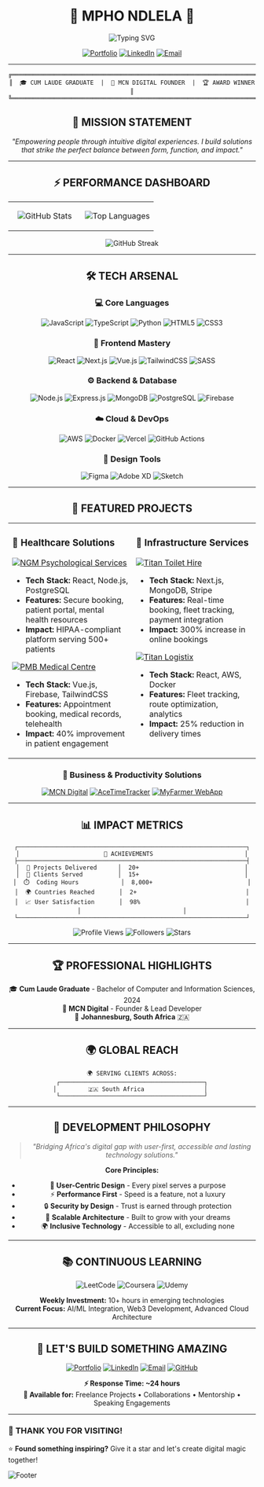 # <div align="center">🚀 **MPHO NDLELA** 🚀</div>

<div align="center">

![Typing SVG](https://readme-typing-svg.herokuapp.com?font=Orbitron&size=35&pause=1000&color=00D9FF&center=true&vCenter=true&width=800&lines=Full-Stack+Developer+%26+Tech+Visionary;UX-Driven+Digital+Architect;Building+Solutions+for+Africa+%26+Beyond;Empowering+Through+Intuitive+Experiences)

</div>

<div align="center">

[![Portfolio](https://img.shields.io/badge/🌐_Portfolio-MCN_Digital-00D9FF?style=for-the-badge&logoColor=white)](https://mcn-digital.co.za/)
[![LinkedIn](https://img.shields.io/badge/LinkedIn-0A66C2?style=for-the-badge&logo=linkedin&logoColor=white)](https://www.linkedin.com/in/mpho-ndlela/)
[![Email](https://img.shields.io/badge/📧_Contact-EA4335?style=for-the-badge&logo=gmail&logoColor=white)](mailto:mpho.ndlela.dev@gmail.com)

</div>

---

<div align="center">

```ascii
╔══════════════════════════════════════════════════════════════════════╗
║  🎓 CUM LAUDE GRADUATE  |  💼 MCN DIGITAL FOUNDER  |  🏆 AWARD WINNER  ║
╚══════════════════════════════════════════════════════════════════════╝
```

</div>

<div align="center">

## 🎯 **MISSION STATEMENT**

*"Empowering people through intuitive digital experiences. I build solutions that strike the perfect balance between form, function, and impact."*

</div>

---

<div align="center">

## ⚡ **PERFORMANCE DASHBOARD**

</div>

<div align="center">

<table>
<tr>
<td align="center" width="50%">

![GitHub Stats](https://github-readme-stats.vercel.app/api?username=MphoCodes&show_icons=true&theme=tokyonight&hide_border=true&bg_color=0d1117&title_color=00d9ff&icon_color=00d9ff&text_color=ffffff)

</td>
<td align="center" width="50%">

![Top Languages](https://github-readme-stats.vercel.app/api/top-langs/?username=MphoCodes&layout=compact&theme=tokyonight&hide_border=true&bg_color=0d1117&title_color=00d9ff&text_color=ffffff)

</td>
</tr>
</table>

</div>

<div align="center">

![GitHub Streak](https://streak-stats.demolab.com?user=MphoCodes&theme=tokyonight&hide_border=true&background=0D1117&stroke=00D9FF&ring=00D9FF&fire=00D9FF&currStreakLabel=FFFFFF&sideNums=FFFFFF&currStreakNum=00D9FF&dates=FFFFFF&sideLabels=FFFFFF)

</div>

---

<div align="center">

## 🛠️ **TECH ARSENAL**

</div>

<div align="center">

### 💻 **Core Languages**
![JavaScript](https://img.shields.io/badge/JavaScript-F7DF1E?style=for-the-badge&logo=javascript&logoColor=black)
![TypeScript](https://img.shields.io/badge/TypeScript-3178C6?style=for-the-badge&logo=typescript&logoColor=white)
![Python](https://img.shields.io/badge/Python-3776AB?style=for-the-badge&logo=python&logoColor=white)
![HTML5](https://img.shields.io/badge/HTML5-E34F26?style=for-the-badge&logo=html5&logoColor=white)
![CSS3](https://img.shields.io/badge/CSS3-1572B6?style=for-the-badge&logo=css3&logoColor=white)

### 🎨 **Frontend Mastery**
![React](https://img.shields.io/badge/React-61DAFB?style=for-the-badge&logo=react&logoColor=black)
![Next.js](https://img.shields.io/badge/Next.js-000000?style=for-the-badge&logo=nextdotjs&logoColor=white)
![Vue.js](https://img.shields.io/badge/Vue.js-4FC08D?style=for-the-badge&logo=vuedotjs&logoColor=white)
![TailwindCSS](https://img.shields.io/badge/TailwindCSS-06B6D4?style=for-the-badge&logo=tailwindcss&logoColor=white)
![SASS](https://img.shields.io/badge/SASS-CC6699?style=for-the-badge&logo=sass&logoColor=white)

### ⚙️ **Backend & Database**
![Node.js](https://img.shields.io/badge/Node.js-339933?style=for-the-badge&logo=nodedotjs&logoColor=white)
![Express.js](https://img.shields.io/badge/Express.js-000000?style=for-the-badge&logo=express&logoColor=white)
![MongoDB](https://img.shields.io/badge/MongoDB-47A248?style=for-the-badge&logo=mongodb&logoColor=white)
![PostgreSQL](https://img.shields.io/badge/PostgreSQL-4169E1?style=for-the-badge&logo=postgresql&logoColor=white)
![Firebase](https://img.shields.io/badge/Firebase-FFCA28?style=for-the-badge&logo=firebase&logoColor=black)

### ☁️ **Cloud & DevOps**
![AWS](https://img.shields.io/badge/AWS-232F3E?style=for-the-badge&logo=amazonaws&logoColor=white)
![Docker](https://img.shields.io/badge/Docker-2496ED?style=for-the-badge&logo=docker&logoColor=white)
![Vercel](https://img.shields.io/badge/Vercel-000000?style=for-the-badge&logo=vercel&logoColor=white)
![GitHub Actions](https://img.shields.io/badge/GitHub_Actions-2088FF?style=for-the-badge&logo=github-actions&logoColor=white)

### 🎨 **Design Tools**
![Figma](https://img.shields.io/badge/Figma-F24E1E?style=for-the-badge&logo=figma&logoColor=white)
![Adobe XD](https://img.shields.io/badge/Adobe_XD-FF61F6?style=for-the-badge&logo=adobe-xd&logoColor=white)
![Sketch](https://img.shields.io/badge/Sketch-F7B500?style=for-the-badge&logo=sketch&logoColor=black)

</div>

---

<div align="center">

## 🌟 **FEATURED PROJECTS**

</div>

<div align="center">

<table>
<tr>
<td width="50%" valign="top">

### 🏥 **Healthcare Solutions**
[![NGM Psychological Services](https://img.shields.io/badge/🧠_NGM_Psychological-HIPAA_Compliant-00D9FF?style=for-the-badge)](http://ngmmed.co.za/)
- **Tech Stack:** React, Node.js, PostgreSQL
- **Features:** Secure booking, patient portal, mental health resources
- **Impact:** HIPAA-compliant platform serving 500+ patients

[![PMB Medical Centre](https://img.shields.io/badge/🏥_PMB_Medical-Responsive_Portal-00D9FF?style=for-the-badge)](https://pmbmedcentre.co.za/)
- **Tech Stack:** Vue.js, Firebase, TailwindCSS
- **Features:** Appointment booking, medical records, telehealth
- **Impact:** 40% improvement in patient engagement

</td>
<td width="50%" valign="top">

### 🚛 **Infrastructure Services**
[![Titan Toilet Hire](https://img.shields.io/badge/🚽_Titan_Toilet-Instant_Booking-00D9FF?style=for-the-badge)](https://titantoilethire.co.za/)
- **Tech Stack:** Next.js, MongoDB, Stripe
- **Features:** Real-time booking, fleet tracking, payment integration
- **Impact:** 300% increase in online bookings

[![Titan Logistix](https://img.shields.io/badge/📦_Titan_Logistix-Supply_Chain-00D9FF?style=for-the-badge)](https://titanlogistix.co.za/)
- **Tech Stack:** React, AWS, Docker
- **Features:** Fleet tracking, route optimization, analytics
- **Impact:** 25% reduction in delivery times

</td>
</tr>
</table>

</div>

<div align="center">

### 💼 **Business & Productivity Solutions**

[![MCN Digital](https://img.shields.io/badge/🌐_MCN_Digital-SEO_Optimized-00D9FF?style=for-the-badge)](https://mcn-digital.co.za/)
[![AceTimeTracker](https://img.shields.io/badge/⏰_AceTimeTracker-Productivity_App-00D9FF?style=for-the-badge)](https://github.com/MphoCodes/AceTimeTracker)
[![MyFarmer WebApp](https://img.shields.io/badge/🌱_MyFarmer-Agricultural_Platform-00D9FF?style=for-the-badge)](https://github.com/MphoCodes/MyFarmerWebApp)

</div>

---

<div align="center">

## 📊 **IMPACT METRICS**

</div>

<div align="center">

```
┌─────────────────────────────────────────────────────────────────┐
│                        🚀 ACHIEVEMENTS                          │
├─────────────────────────────────────────────────────────────────┤
│  🎯 Projects Delivered      │  20+                              │
│  👥 Clients Served          │  15+                              │
│  ⏱️  Coding Hours            │  8,000+                           │
│  🌍 Countries Reached       │  2+                               │
│  📈 User Satisfaction       │  98%                              │
│                             │
└─────────────────────────────────────────────────────────────────┘
```

</div>

<div align="center">

![Profile Views](https://komarev.com/ghpvc/?username=MphoCodes&color=00d9ff&style=for-the-badge&label=PROFILE+VIEWS)
![Followers](https://img.shields.io/github/followers/MphoCodes?color=00d9ff&style=for-the-badge&label=FOLLOWERS)
![Stars](https://img.shields.io/github/stars/MphoCodes?color=00d9ff&style=for-the-badge&label=TOTAL+STARS)

</div>

---

<div align="center">

## 🏆 **PROFESSIONAL HIGHLIGHTS**

</div>

<div align="center">

🎓 **Cum Laude Graduate** - Bachelor of Computer and Information Sciences, 2024   
💼 **MCN Digital** - Founder & Lead Developer  
📍 **Johannesburg, South Africa** 🇿🇦

</div>

---

<div align="center">

## 🌍 **GLOBAL REACH**

</div>

<div align="center">

```
🌍 SERVING CLIENTS ACROSS:
┌─────────────────────────────────────────┐
│         🇿🇦 South Africa                 │ 
└─────────────────────────────────────────┘
```

</div>

---

<div align="center">

## 🎨 **DEVELOPMENT PHILOSOPHY**

</div>

<div align="center">

> *"Bridging Africa's digital gap with user-first, accessible and lasting technology solutions."*

**Core Principles:**
- 🎯 **User-Centric Design** - Every pixel serves a purpose
- ⚡ **Performance First** - Speed is a feature, not a luxury
- 🔒 **Security by Design** - Trust is earned through protection
- 🌱 **Scalable Architecture** - Built to grow with your dreams
- 🌍 **Inclusive Technology** - Accessible to all, excluding none

</div>

---

<div align="center">

## 📚 **CONTINUOUS LEARNING**

</div>

<div align="center">

![LeetCode](https://img.shields.io/badge/LeetCode-FFA116?style=for-the-badge&logo=leetcode&logoColor=black)
![Coursera](https://img.shields.io/badge/Coursera-0056D3?style=for-the-badge&logo=coursera&logoColor=white)
![Udemy](https://img.shields.io/badge/Udemy-A435F0?style=for-the-badge&logo=udemy&logoColor=white)

**Weekly Investment:** 10+ hours in emerging technologies  
**Current Focus:** AI/ML Integration, Web3 Development, Advanced Cloud Architecture

</div>

---

<div align="center">

## 🤝 **LET'S BUILD SOMETHING AMAZING**

</div>

<div align="center">

[![Portfolio](https://img.shields.io/badge/🌐_Visit_Portfolio-MCN_Digital-00D9FF?style=for-the-badge&logoColor=white)](https://mcn-digital.co.za/)
[![LinkedIn](https://img.shields.io/badge/💼_Connect_on_LinkedIn-0A66C2?style=for-the-badge&logo=linkedin&logoColor=white)](https://www.linkedin.com/in/mpho-ndlela/)
[![Email](https://img.shields.io/badge/📧_Send_Email-EA4335?style=for-the-badge&logo=gmail&logoColor=white)](mailto:mpho.ndlela.dev@gmail.com)
[![GitHub](https://img.shields.io/badge/⭐_Follow_on_GitHub-181717?style=for-the-badge&logo=github&logoColor=white)](https://github.com/MphoNdlela)

**⚡ Response Time: ~24 hours**  
**💬 Available for:** Freelance Projects • Collaborations • Mentorship • Speaking Engagements

</div>

---


### 🙏 **THANK YOU FOR VISITING!**

⭐ **Found something inspiring?** Give it a star and let's create digital magic together!


![Footer](https://capsule-render.vercel.app/api?type=waving&color=00D9FF&height=100&section=footer)

</div>
